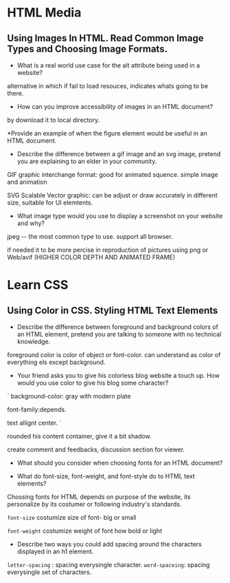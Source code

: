 
# HTML Media
## Using Images In HTML. Read Common Image Types and Choosing Image Formats.

* What is a real world use case for the alt attribute being used in a website?

alternative in which if fail to load resouces, indicates whats going to be there.


* How can you improve accessibility of images in an HTML document?



by download it to local directory. 


*Provide an example of when the figure element would be useful in an HTML document.



* Describe the difference between a gif image and an svg image, pretend you are explaining to an elder in your community.

GIF graphic interchange format: good for animated squence. simple image and animation



SVG Scalable Vector graphic: can be adjust or draw accurately in different size, suitable for UI elemtents.

* What image type would you use to display a screenshot on your website and why?



jpeg -- the most common type to use. support all browser. 



if needed it to be more percise in reproduction of pictures using png or Web/avif (HIGHER COLOR DEPTH AND ANIMATED FRAME)



# Learn CSS
## Using Color in CSS. Styling HTML Text Elements

* Describe the difference between foreground and background colors of an HTML element, pretend you are talking to someone with no technical knowledge.

foreground color is color of object or font-color. can understand as color of everything els except background.




* Your friend asks you to give his colorless blog website a touch up. How would you use color to give his blog some character?

` background-color: gray with modern plate

font-family:depends.

text allignt center. `

rounded his content container, give it a bit shadow. 

create comment and feedbacks, discussion section for viewer.



* What should you consider when choosing fonts for an HTML document?


* What do font-size, font-weight, and font-style do to HTML text elements?

Chossing fonts for HTML depends on purpose of the website, its personalize by its costumer or following industry's standards.

`font-size` costumize size of font- big or small

`font-weight` costumize weight of font how bold or light




* Describe two ways you could add spacing around the characters displayed in an h1 element.
 
`letter-spacing` : spacing everysingle character.
`word-spaceing`: spacing everysingle set of characters.
